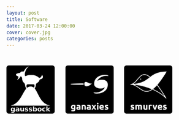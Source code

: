 ```yaml
---
layout: post
title: Software
date: 2017-03-24 12:00:00
cover: cover.jpg
categories: posts
---
```


<style type="text/css">
#img-link, #img-link img{
   text-decoration: none !important;
   border:0px !important;
   outline:none !important;
   border-width: 0px !important;
   outline-width:0px !important;
   border-bottom: none !important;
}
</style>

<br>

<a id="img-link">[<img src="/images/gaussbock_logo.png" width="25%">](http://benmoews.com/gaussbock.html)</a> &nbsp; &nbsp; &nbsp; <a id="img-link">[<img src="/images/ganaxies_logo.png" width="25%">](http://benmoews.com/ganaxies.html)</a> &nbsp; &nbsp; &nbsp; <a id="img-link">[<img src="/images/smurves_logo.png" width="25%">](http://benmoews.com/smurves.html)</a>


